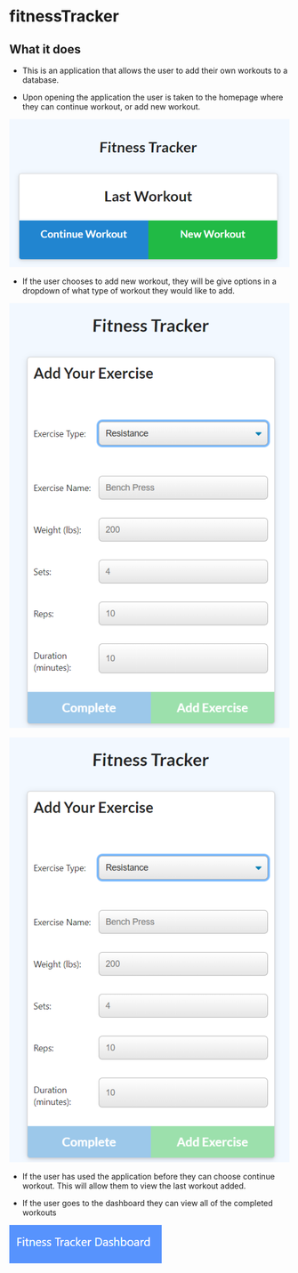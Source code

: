 # fitnessTracker

## What it does

* This is an application that allows the user to add their own workouts to a database.

* Upon opening the application the user is taken to the homepage where they can continue workout, or add new workout.

![homepage](./images/main.PNG)

* If the user chooses to add new workout, they will be give options in a dropdown of what type of workout they would like to add.

![newWorkout](./images/adding.PNG)

![Adding](./images/adding.PNG)

* If the user has used the application before they can choose continue workout. This will allow them to view the last workout added.

* If the user goes to the dashboard they can view all of the completed workouts

![Dashboard](./images/dashboard.PNG)